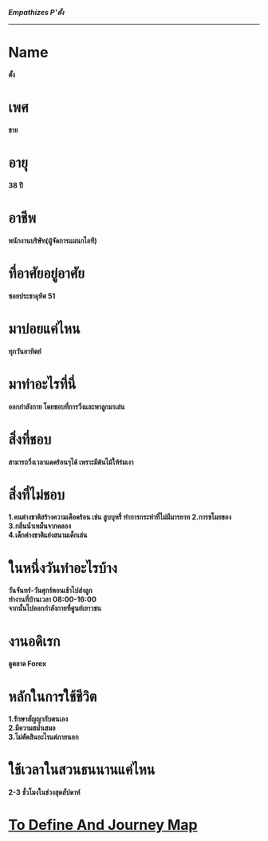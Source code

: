 ***Empathizes P'ตั้ง***
<hr>

# Name
__ตั้ง__
# เพศ  
__ชาย__
# อายุ
__38 ปี__
# อาชีพ 
__พนักงานบริษัท(ผู้จัดการแผนกไอที)__
# ที่อาศัยอยู่อาศัย 
__ซอยประชาอุทิศ 51__ 

# มาบ่อยแค่ไหน 
__ทุกวันอาทิตย์__ 

# มาทำอะไรที่นี่ 
__ออกกำลังกาย โดยชอบที่การวิ่งและพาลูกมาเล่น__

# สิ่งที่ชอบ
__สามารถวิ่งเวลาแดดร้อนๆได้ เพราะมีต้นไม้ให้ร่มเงา__  

# สิ่งที่ไม่ชอบ 
__1.คนต่างชาติสร้างความเดือดร้อน เช่น สูบบุหรี่ ทำการกระทำที่ไม่มีมารยาท__ 
__2.การขโมยของ__  
__3.กลิ่นน้ำเหม็นจากคลอง__     
__4.เด็กต่างชาติแย่งสนามเด็กเล่น__  

# ในหนึ่งวันทำอะไรบ้าง  
__วันจันทร์-วันศุกร์ตอนเช้าไปส่งลูก__  
__ทำงานที่บ้านเวลา 08:00-16:00__  
__จากนั้นไปออกกำลังกายที่ศูนย์เยาวชน__  

# งานอดิเรก 
__ดูตลาด Forex__  

# หลักในการใช้ชีวิต 
__1.รักษาสัญญากับตนเอง__   
__2.มีความสม่ำเสมอ__  
__3.ไม่ตัดสินอะไรแต่ภายนอก__  

# ใช้เวลาในสวนธนนานแค่ไหน
__2-3 ชั่วโมงในช่วงสุดสัปดาห์__

[To Define And Journey Map](https://github.com/LeoPonin/INT100-G2-02-2Na2Jai/blob/1768c155323352214ef61a7aae67d7532a0c56f5/Tung/Define.md)
=======

